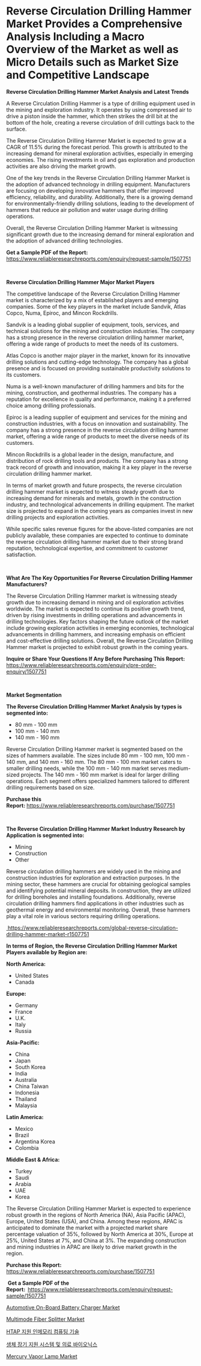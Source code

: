 <p><h1>Reverse Circulation Drilling Hammer Market Provides a Comprehensive Analysis Including a Macro Overview of the Market as well as Micro Details such as Market Size and Competitive Landscape</h1></p><p><strong>Reverse Circulation Drilling Hammer Market Analysis and Latest Trends</strong></p>
<p><p>A Reverse Circulation Drilling Hammer is a type of drilling equipment used in the mining and exploration industry. It operates by using compressed air to drive a piston inside the hammer, which then strikes the drill bit at the bottom of the hole, creating a reverse circulation of drill cuttings back to the surface.</p><p>The Reverse Circulation Drilling Hammer Market is expected to grow at a CAGR of 11.5% during the forecast period. This growth is attributed to the increasing demand for mineral exploration activities, especially in emerging economies. The rising investments in oil and gas exploration and production activities are also driving the market growth.</p><p>One of the key trends in the Reverse Circulation Drilling Hammer Market is the adoption of advanced technology in drilling equipment. Manufacturers are focusing on developing innovative hammers that offer improved efficiency, reliability, and durability. Additionally, there is a growing demand for environmentally-friendly drilling solutions, leading to the development of hammers that reduce air pollution and water usage during drilling operations.</p><p>Overall, the Reverse Circulation Drilling Hammer Market is witnessing significant growth due to the increasing demand for mineral exploration and the adoption of advanced drilling technologies.</p></p>
<p><strong>Get a Sample PDF of the Report:&nbsp;</strong> <a href="https://www.reliableresearchreports.com/enquiry/request-sample/1507751">https://www.reliableresearchreports.com/enquiry/request-sample/1507751</a></p>
<p>&nbsp;</p>
<p><strong>Reverse Circulation Drilling Hammer Major Market Players</strong></p>
<p><p>The competitive landscape of the Reverse Circulation Drilling Hammer market is characterized by a mix of established players and emerging companies. Some of the key players in the market include Sandvik, Atlas Copco, Numa, Epiroc, and Mincon Rockdrills.</p><p>Sandvik is a leading global supplier of equipment, tools, services, and technical solutions for the mining and construction industries. The company has a strong presence in the reverse circulation drilling hammer market, offering a wide range of products to meet the needs of its customers.</p><p>Atlas Copco is another major player in the market, known for its innovative drilling solutions and cutting-edge technology. The company has a global presence and is focused on providing sustainable productivity solutions to its customers.</p><p>Numa is a well-known manufacturer of drilling hammers and bits for the mining, construction, and geothermal industries. The company has a reputation for excellence in quality and performance, making it a preferred choice among drilling professionals.</p><p>Epiroc is a leading supplier of equipment and services for the mining and construction industries, with a focus on innovation and sustainability. The company has a strong presence in the reverse circulation drilling hammer market, offering a wide range of products to meet the diverse needs of its customers.</p><p>Mincon Rockdrills is a global leader in the design, manufacture, and distribution of rock drilling tools and products. The company has a strong track record of growth and innovation, making it a key player in the reverse circulation drilling hammer market.</p><p>In terms of market growth and future prospects, the reverse circulation drilling hammer market is expected to witness steady growth due to increasing demand for minerals and metals, growth in the construction industry, and technological advancements in drilling equipment. The market size is projected to expand in the coming years as companies invest in new drilling projects and exploration activities.</p><p>While specific sales revenue figures for the above-listed companies are not publicly available, these companies are expected to continue to dominate the reverse circulation drilling hammer market due to their strong brand reputation, technological expertise, and commitment to customer satisfaction.</p></p>
<p>&nbsp;</p>
<p><strong>What Are The Key Opportunities For Reverse Circulation Drilling Hammer Manufacturers?</strong></p>
<p><p>The Reverse Circulation Drilling Hammer market is witnessing steady growth due to increasing demand in mining and oil exploration activities worldwide. The market is expected to continue its positive growth trend, driven by rising investments in drilling operations and advancements in drilling technologies. Key factors shaping the future outlook of the market include growing exploration activities in emerging economies, technological advancements in drilling hammers, and increasing emphasis on efficient and cost-effective drilling solutions. Overall, the Reverse Circulation Drilling Hammer market is projected to exhibit robust growth in the coming years.</p></p>
<p><strong>Inquire or Share Your Questions If Any Before Purchasing This Report:</strong> <a href="https://www.reliableresearchreports.com/enquiry/pre-order-enquiry/1507751">https://www.reliableresearchreports.com/enquiry/pre-order-enquiry/1507751</a></p>
<p>&nbsp;</p>
<p><strong>Market Segmentation</strong></p>
<p><strong>The Reverse Circulation Drilling Hammer Market Analysis by types is segmented into:</strong></p>
<p><ul><li>80 mm - 100 mm</li><li>100 mm - 140 mm</li><li>140 mm - 160 mm</li></ul></p>
<p><p>Reverse Circulation Drilling Hammer market is segmented based on the sizes of hammers available. The sizes include 80 mm - 100 mm, 100 mm - 140 mm, and 140 mm - 160 mm. The 80 mm - 100 mm market caters to smaller drilling needs, while the 100 mm - 140 mm market serves medium-sized projects. The 140 mm - 160 mm market is ideal for larger drilling operations. Each segment offers specialized hammers tailored to different drilling requirements based on size.</p></p>
<p><strong>Purchase this Report:&nbsp;</strong><a href="https://www.reliableresearchreports.com/purchase/1507751">https://www.reliableresearchreports.com/purchase/1507751</a></p>
<p>&nbsp;</p>
<p><strong>The Reverse Circulation Drilling Hammer Market Industry Research by Application is segmented into:</strong></p>
<p><ul><li>Mining</li><li>Construction</li><li>Other</li></ul></p>
<p><p>Reverse circulation drilling hammers are widely used in the mining and construction industries for exploration and extraction purposes. In the mining sector, these hammers are crucial for obtaining geological samples and identifying potential mineral deposits. In construction, they are utilized for drilling boreholes and installing foundations. Additionally, reverse circulation drilling hammers find applications in other industries such as geothermal energy and environmental monitoring. Overall, these hammers play a vital role in various sectors requiring drilling operations.</p></p>
<p><a href="https://www.reliableresearchreports.com/global-reverse-circulation-drilling-hammer-market-r1507751">&nbsp;https://www.reliableresearchreports.com/global-reverse-circulation-drilling-hammer-market-r1507751</a></p>
<p><strong>In terms of Region, the Reverse Circulation Drilling Hammer Market Players available by Region are:</strong></p>
<p>
    <p> <strong> North America: </strong>
        <ul>
            <li>United States</li>
            <li>Canada</li>
        </ul>
        </p> 
    <p> <strong> Europe: </strong>
        <ul>
            <li>Germany</li>
            <li>France</li>
            <li>U.K.</li>
            <li>Italy</li>
            <li>Russia</li>
        </ul>
        </p> 
    <p> <strong> Asia-Pacific: </strong>
        <ul>
            <li>China</li>
            <li>Japan</li>
            <li>South Korea</li>
            <li>India</li>
            <li>Australia</li>
            <li>China Taiwan</li>
            <li>Indonesia</li>
            <li>Thailand</li>
            <li>Malaysia</li>
        </ul>
        </p> 
    <p> <strong> Latin America: </strong>
        <ul>
            <li>Mexico</li>
            <li>Brazil</li>
            <li>Argentina Korea</li>
            <li>Colombia</li>
        </ul>
        </p> 
    <p> <strong> Middle East & Africa: </strong>
        <ul>
            <li>Turkey</li>
            <li>Saudi</li>
            <li>Arabia</li>
            <li>UAE</li>
            <li>Korea</li>
        </ul>
    </p>
    </p>
<p><p>The Reverse Circulation Drilling Hammer Market is expected to experience robust growth in the regions of North America (NA), Asia Pacific (APAC), Europe, United States (USA), and China. Among these regions, APAC is anticipated to dominate the market with a projected market share percentage valuation of 35%, followed by North America at 30%, Europe at 25%, United States at 7%, and China at 3%. The expanding construction and mining industries in APAC are likely to drive market growth in the region.</p></p>
<p><strong>Purchase this Report: </strong><a href="https://www.reliableresearchreports.com/purchase/1507751">https://www.reliableresearchreports.com/purchase/1507751</a></p>
<p>&nbsp;<strong>Get a Sample PDF of the Report:&nbsp;&nbsp;</strong><a href="https://www.reliableresearchreports.com/enquiry/request-sample/1507751">https://www.reliableresearchreports.com/enquiry/request-sample/1507751</a></p>
<p><strong></strong></p>
<p><p><a href="https://github.com/joannagoyvaerts/Market-Research-Report-List-2/blob/main/automotive-on-board-battery-charger-market.md">Automotive On-Board Battery Charger Market</a></p><p><a href="https://issuu.com/reportprime-2/docs/multimode-fiber-splitter-market-size-2030.pptx">Multimode Fiber Splitter Market</a></p><p><a href="https://github.com/TimmyMann6767/Market-Research-Report-List-2/blob/main/377305783138.md">HTAP 지원 인메모리 컴퓨팅 기술</a></p><p><a href="https://github.com/JeromeRtyau89966/Market-Research-Report-List-2/blob/main/806570883139.md">생체 장기 지원 시스템 및 의료 바이오닉스</a></p><p><a href="https://issuu.com/reportprime-2/docs/mercury-vapor-lamp-market-size-2030.pptx">Mercury Vapor Lamp Market</a></p></p>